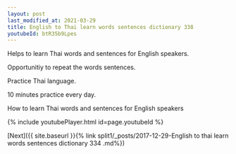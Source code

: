 ```yaml
---
layout: post
last_modified_at: 2021-03-29
title: English to Thai learn words sentences dictionary 338 
youtubeId: btR35b9Lpes
---
```

 
 
Helps to learn Thai words and sentences for English speakers.

Opportunitiy to repeat the words sentences. 

Practice Thai language. 
 
10 minutes practice every day. 
 
How to learn Thai words and sentences for English speakers 
 
{% include youtubePlayer.html id=page.youtubeId %}
 
 
[Next]({{ site.baseurl }}{% link  split1/_posts/2017-12-29-English to thai learn words sentences dictionary 334 .md%})
 
